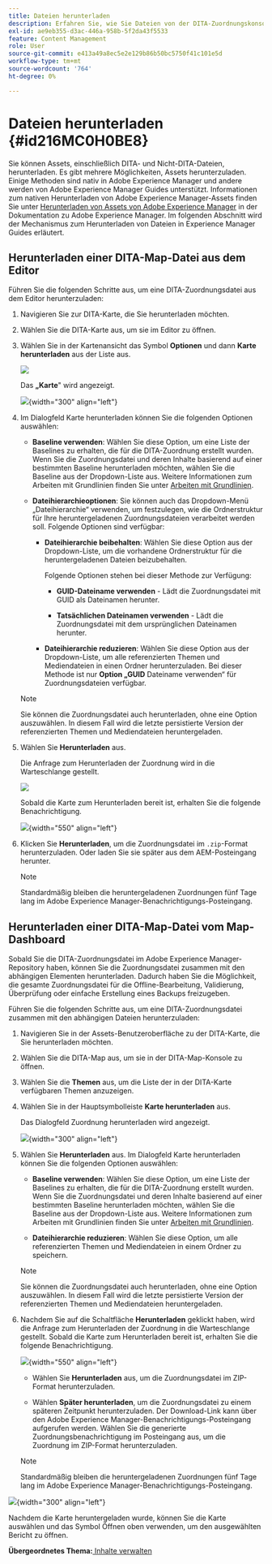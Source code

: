 ```yaml
---
title: Dateien herunterladen
description: Erfahren Sie, wie Sie Dateien von der DITA-Zuordnungskonsole in AEM Guides herunterladen und eine DITA-Zuordnungsdatei in das AEM-Repository exportieren.
exl-id: ae9eb355-d3ac-446a-958b-5f2da43f5533
feature: Content Management
role: User
source-git-commit: e413a49a8ec5e2e129b86b50bc5750f41c101e5d
workflow-type: tm+mt
source-wordcount: '764'
ht-degree: 0%

---
```


# Dateien herunterladen {#id216MC0H0BE8}

Sie können Assets, einschließlich DITA- und Nicht-DITA-Dateien, herunterladen. Es gibt mehrere Möglichkeiten, Assets herunterzuladen. Einige Methoden sind nativ in Adobe Experience Manager und andere werden von Adobe Experience Manager Guides unterstützt. Informationen zum nativen Herunterladen von Adobe Experience Manager-Assets finden Sie unter [Herunterladen von Assets von Adobe Experience Manager](https://experienceleague.adobe.com/docs/experience-manager-cloud-service/assets/manage/download-assets-from-aem.html?lang=de) in der Dokumentation zu Adobe Experience Manager. Im folgenden Abschnitt wird der Mechanismus zum Herunterladen von Dateien in Experience Manager Guides erläutert.

## Herunterladen einer DITA-Map-Datei aus dem Editor

Führen Sie die folgenden Schritte aus, um eine DITA-Zuordnungsdatei aus dem Editor herunterzuladen:

1. Navigieren Sie zur DITA-Karte, die Sie herunterladen möchten.
1. Wählen Sie die DITA-Karte aus, um sie im Editor zu öffnen.

1. Wählen Sie in der Kartenansicht das Symbol **Optionen** und dann **Karte herunterladen** aus der Liste aus.

   ![](images/download-map-option-editor.png)

   Das **„Karte**&quot; wird angezeigt.

   ![](images/download-map-dialog-new.png){width="300" align="left"}

1. Im Dialogfeld Karte herunterladen können Sie die folgenden Optionen auswählen:

   - **Baseline verwenden**: Wählen Sie diese Option, um eine Liste der Baselines zu erhalten, die für die DITA-Zuordnung erstellt wurden. Wenn Sie die Zuordnungsdatei und deren Inhalte basierend auf einer bestimmten Baseline herunterladen möchten, wählen Sie die Baseline aus der Dropdown-Liste aus. Weitere Informationen zum Arbeiten mit Grundlinien finden Sie unter [Arbeiten mit Grundlinien](generate-output-use-baseline-for-publishing.md#).

   - **Dateihierarchieoptionen**: Sie können auch das Dropdown-Menü „Dateihierarchie“ verwenden, um festzulegen, wie die Ordnerstruktur für Ihre heruntergeladenen Zuordnungsdateien verarbeitet werden soll. Folgende Optionen sind verfügbar:

      - **Dateihierarchie beibehalten**: Wählen Sie diese Option aus der Dropdown-Liste, um die vorhandene Ordnerstruktur für die heruntergeladenen Dateien beizubehalten.

        Folgende Optionen stehen bei dieser Methode zur Verfügung:

         - **GUID-Dateiname verwenden** - Lädt die Zuordnungsdatei mit GUID als Dateinamen herunter.

         - **Tatsächlichen Dateinamen verwenden** - Lädt die Zuordnungsdatei mit dem ursprünglichen Dateinamen herunter.

      - **Dateihierarchie reduzieren**: Wählen Sie diese Option aus der Dropdown-Liste, um alle referenzierten Themen und Mediendateien in einen Ordner herunterzuladen. Bei dieser Methode ist nur **Option „GUID** Dateiname verwenden“ für Zuordnungsdateien verfügbar.

   >[!NOTE]
   >
   > Sie können die Zuordnungsdatei auch herunterladen, ohne eine Option auszuwählen. In diesem Fall wird die letzte persistierte Version der referenzierten Themen und Mediendateien heruntergeladen.

1. Wählen Sie **Herunterladen** aus.

   Die Anfrage zum Herunterladen der Zuordnung wird in die Warteschlange gestellt.

   ![](images/download-map-notification.png)

   Sobald die Karte zum Herunterladen bereit ist, erhalten Sie die folgende Benachrichtigung.

   ![](images/download-map-success-message.png){width="550" align="left"}

1. Klicken Sie **Herunterladen**, um die Zuordnungsdatei im `.zip`-Format herunterzuladen. Oder laden Sie sie später aus dem AEM-Posteingang herunter.

   >[!NOTE]
   >
   > Standardmäßig bleiben die heruntergeladenen Zuordnungen fünf Tage lang im Adobe Experience Manager-Benachrichtigungs-Posteingang.

## Herunterladen einer DITA-Map-Datei vom Map-Dashboard

Sobald Sie die DITA-Zuordnungsdatei im Adobe Experience Manager-Repository haben, können Sie die Zuordnungsdatei zusammen mit den abhängigen Elementen herunterladen. Dadurch haben Sie die Möglichkeit, die gesamte Zuordnungsdatei für die Offline-Bearbeitung, Validierung, Überprüfung oder einfache Erstellung eines Backups freizugeben.

Führen Sie die folgenden Schritte aus, um eine DITA-Zuordnungsdatei zusammen mit den abhängigen Dateien herunterzuladen:

1. Navigieren Sie in der Assets-Benutzeroberfläche zu der DITA-Karte, die Sie herunterladen möchten.

1. Wählen Sie die DITA-Map aus, um sie in der DITA-Map-Konsole zu öffnen.

1. Wählen Sie die **Themen** aus, um die Liste der in der DITA-Karte verfügbaren Themen anzuzeigen.

1. Wählen Sie in der Hauptsymbolleiste **Karte herunterladen** aus.

   Das Dialogfeld Zuordnung herunterladen wird angezeigt.

   ![](images/download-map.png){width="300" align="left"}

1. Wählen Sie **Herunterladen** aus. Im Dialogfeld Karte herunterladen können Sie die folgenden Optionen auswählen:

   - **Baseline verwenden**: Wählen Sie diese Option, um eine Liste der Baselines zu erhalten, die für die DITA-Zuordnung erstellt wurden. Wenn Sie die Zuordnungsdatei und deren Inhalte basierend auf einer bestimmten Baseline herunterladen möchten, wählen Sie die Baseline aus der Dropdown-Liste aus. Weitere Informationen zum Arbeiten mit Grundlinien finden Sie unter [Arbeiten mit Grundlinien](generate-output-use-baseline-for-publishing.md#).

   - **Dateihierarchie reduzieren**: Wählen Sie diese Option, um alle referenzierten Themen und Mediendateien in einem Ordner zu speichern.


   >[!NOTE]
   >
   > Sie können die Zuordnungsdatei auch herunterladen, ohne eine Option auszuwählen. In diesem Fall wird die letzte persistierte Version der referenzierten Themen und Mediendateien heruntergeladen.

1. Nachdem Sie auf die Schaltfläche **Herunterladen** geklickt haben, wird die Anfrage zum Herunterladen der Zuordnung in die Warteschlange gestellt. Sobald die Karte zum Herunterladen bereit ist, erhalten Sie die folgende Benachrichtigung.

   ![](images/download-map-prompt.png){width="550" align="left"}

   - Wählen Sie **Herunterladen** aus, um die Zuordnungsdatei im ZIP-Format herunterzuladen.

   - Wählen **Später herunterladen**, um die Zuordnungsdatei zu einem späteren Zeitpunkt herunterzuladen. Der Download-Link kann über den Adobe Experience Manager-Benachrichtigungs-Posteingang aufgerufen werden. Wählen Sie die generierte Zuordnungsbenachrichtigung im Posteingang aus, um die Zuordnung im ZIP-Format herunterzuladen.

   >[!NOTE]
   >
   > Standardmäßig bleiben die heruntergeladenen Zuordnungen fünf Tage lang im Adobe Experience Manager-Benachrichtigungs-Posteingang.

![](images/download-map-inbox.png){width="300" align="left"}

Nachdem die Karte heruntergeladen wurde, können Sie die Karte auswählen und das Symbol Öffnen oben verwenden, um den ausgewählten Bericht zu öffnen.

**Übergeordnetes Thema:**&#x200B;[&#x200B; Inhalte verwalten](authoring.md)
